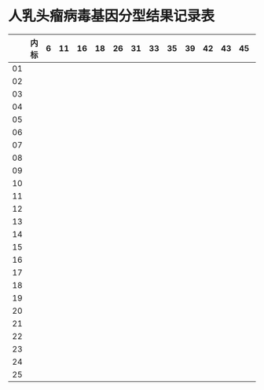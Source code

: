 # 人乳头瘤病毒基因分型结果记录表

|    | 内标 | 6 | 11 | 16 | 18 | 26 | 31 | 33 | 35 | 39 | 42 | 43 | 45 | 51 | 52 | 53 | 56 | 58 | 59 | 66 | 68 | 73 |   |   |   |
|----|----|---|----|----|----|----|----|----|----|----|----|----|----|----|----|----|----|----|----|----|----|----|---|---|---|
| 01 |    |   |    |    |    |    |    |    |    |    |    |    |    |    |    |    |    |    |    |    |    |    |   |   |   |
| 02 |    |   |    |    |    |    |    |    |    |    |    |    |    |    |    |    |    |    |    |    |    |    |   |   |   |
| 03 |    |   |    |    |    |    |    |    |    |    |    |    |    |    |    |    |    |    |    |    |    |    |   |   |   |
| 04 |    |   |    |    |    |    |    |    |    |    |    |    |    |    |    |    |    |    |    |    |    |    |   |   |   |
| 05 |    |   |    |    |    |    |    |    |    |    |    |    |    |    |    |    |    |    |    |    |    |    |   |   |   |
| 06 |    |   |    |    |    |    |    |    |    |    |    |    |    |    |    |    |    |    |    |    |    |    |   |   |   |
| 07 |    |   |    |    |    |    |    |    |    |    |    |    |    |    |    |    |    |    |    |    |    |    |   |   |   |
| 08 |    |   |    |    |    |    |    |    |    |    |    |    |    |    |    |    |    |    |    |    |    |    |   |   |   |
| 09 |    |   |    |    |    |    |    |    |    |    |    |    |    |    |    |    |    |    |    |    |    |    |   |   |   |
| 10 |    |   |    |    |    |    |    |    |    |    |    |    |    |    |    |    |    |    |    |    |    |    |   |   |   |
| 11 |    |   |    |    |    |    |    |    |    |    |    |    |    |    |    |    |    |    |    |    |    |    |   |   |   |
| 12 |    |   |    |    |    |    |    |    |    |    |    |    |    |    |    |    |    |    |    |    |    |    |   |   |   |
| 13 |    |   |    |    |    |    |    |    |    |    |    |    |    |    |    |    |    |    |    |    |    |    |   |   |   |
| 14 |    |   |    |    |    |    |    |    |    |    |    |    |    |    |    |    |    |    |    |    |    |    |   |   |   |
| 15 |    |   |    |    |    |    |    |    |    |    |    |    |    |    |    |    |    |    |    |    |    |    |   |   |   |
| 16 |    |   |    |    |    |    |    |    |    |    |    |    |    |    |    |    |    |    |    |    |    |    |   |   |   |
| 17 |    |   |    |    |    |    |    |    |    |    |    |    |    |    |    |    |    |    |    |    |    |    |   |   |   |
| 18 |    |   |    |    |    |    |    |    |    |    |    |    |    |    |    |    |    |    |    |    |    |    |   |   |   |
| 19 |    |   |    |    |    |    |    |    |    |    |    |    |    |    |    |    |    |    |    |    |    |    |   |   |   |
| 20 |    |   |    |    |    |    |    |    |    |    |    |    |    |    |    |    |    |    |    |    |    |    |   |   |   |
| 21 |    |   |    |    |    |    |    |    |    |    |    |    |    |    |    |    |    |    |    |    |    |    |   |   |   |
| 22 |    |   |    |    |    |    |    |    |    |    |    |    |    |    |    |    |    |    |    |    |    |    |   |   |   |
| 23 |    |   |    |    |    |    |    |    |    |    |    |    |    |    |    |    |    |    |    |    |    |    |   |   |   |
| 24 |    |   |    |    |    |    |    |    |    |    |    |    |    |    |    |    |    |    |    |    |    |    |   |   |   |
| 25 |    |   |    |    |    |    |    |    |    |    |    |    |    |    |    |    |    |    |    |    |    |    |   |   |   |


